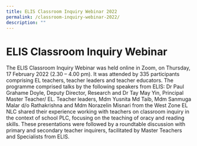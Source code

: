 ```yaml
---
title: ELIS Classroom Inquiry Webinar 2022
permalink: /classroom-inquiry-webinar-2022/
description: ""
---
```

# ELIS Classroom Inquiry Webinar

The ELIS Classroom Inquiry Webinar was held online in Zoom, on Thursday, 17 February 2022 (2.30 – 4.00 pm). It was attended by 335 participants comprising EL teachers, teacher leaders and teacher educators. The programme comprised talks by the following speakers from ELIS: Dr Paul Grahame Doyle, Deputy Director, Research and Dr Tay May Yin, Principal Master Teacher/ EL. Teacher leaders, Mdm Yusnita Md Taib, Mdm Sanmuga Malar d/o Rathakrishna and Mdm Norazelin Misnari from the West Zone EL NLC shared their experience working with teachers on classroom inquiry in the context of school PLC, focusing on the teaching of oracy and reading skills.  These presentations were followed by a roundtable discussion with primary and secondary teacher inquirers, facilitated by Master Teachers and Specialists from ELIS.